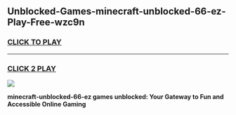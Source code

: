 
## Unblocked-Games-minecraft-unblocked-66-ez-Play-Free-wzc9n
<h3>
<a href="https://premium76.site?title=minecraft-unblocked-66-ez&ref=21A">CLICK TO PLAY</a></h3>
<hr>

<h3>
<a href="https://premium76.site?title=minecraft-unblocked-66-ez&ref=21A">CLICK 2 PLAY</a>
  
</h3>

<a href="https://premium76.site?title=minecraft-unblocked-66-ez&ref=21A"><img src="https://clearcache.store/games.png"></a>


**minecraft-unblocked-66-ez games unblocked: Your Gateway to Fun and Accessible Online Gaming**
